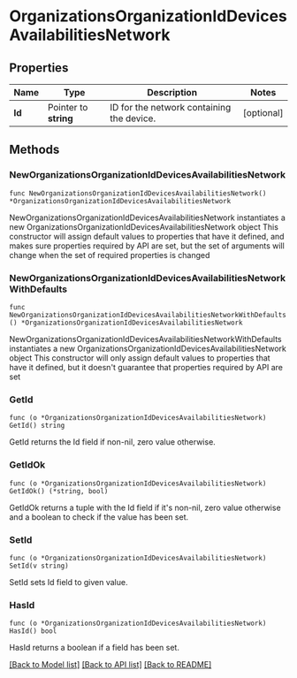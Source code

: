 # OrganizationsOrganizationIdDevicesAvailabilitiesNetwork

## Properties

Name | Type | Description | Notes
------------ | ------------- | ------------- | -------------
**Id** | Pointer to **string** | ID for the network containing the device. | [optional] 

## Methods

### NewOrganizationsOrganizationIdDevicesAvailabilitiesNetwork

`func NewOrganizationsOrganizationIdDevicesAvailabilitiesNetwork() *OrganizationsOrganizationIdDevicesAvailabilitiesNetwork`

NewOrganizationsOrganizationIdDevicesAvailabilitiesNetwork instantiates a new OrganizationsOrganizationIdDevicesAvailabilitiesNetwork object
This constructor will assign default values to properties that have it defined,
and makes sure properties required by API are set, but the set of arguments
will change when the set of required properties is changed

### NewOrganizationsOrganizationIdDevicesAvailabilitiesNetworkWithDefaults

`func NewOrganizationsOrganizationIdDevicesAvailabilitiesNetworkWithDefaults() *OrganizationsOrganizationIdDevicesAvailabilitiesNetwork`

NewOrganizationsOrganizationIdDevicesAvailabilitiesNetworkWithDefaults instantiates a new OrganizationsOrganizationIdDevicesAvailabilitiesNetwork object
This constructor will only assign default values to properties that have it defined,
but it doesn't guarantee that properties required by API are set

### GetId

`func (o *OrganizationsOrganizationIdDevicesAvailabilitiesNetwork) GetId() string`

GetId returns the Id field if non-nil, zero value otherwise.

### GetIdOk

`func (o *OrganizationsOrganizationIdDevicesAvailabilitiesNetwork) GetIdOk() (*string, bool)`

GetIdOk returns a tuple with the Id field if it's non-nil, zero value otherwise
and a boolean to check if the value has been set.

### SetId

`func (o *OrganizationsOrganizationIdDevicesAvailabilitiesNetwork) SetId(v string)`

SetId sets Id field to given value.

### HasId

`func (o *OrganizationsOrganizationIdDevicesAvailabilitiesNetwork) HasId() bool`

HasId returns a boolean if a field has been set.


[[Back to Model list]](../README.md#documentation-for-models) [[Back to API list]](../README.md#documentation-for-api-endpoints) [[Back to README]](../README.md)


